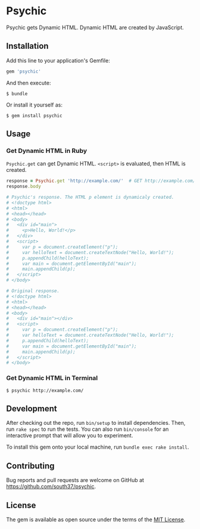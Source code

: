 # Psychic

Psychic gets Dynamic HTML. Dynamic HTML are created by JavaScript.

## Installation

Add this line to your application's Gemfile:

```ruby
gem 'psychic'
```

And then execute:

    $ bundle

Or install it yourself as:

    $ gem install psychic

## Usage

### Get Dynamic HTML in Ruby

`Psychic.get` can get Dynamic HTML. `<script>` is evaluated, then HTML is created.

```ruby
response = Psychic.get 'http://example.com/'  # GET http://example.com/
response.body

# Psychic's response. The HTML p element is dynamicaly created.
# <!doctype html>
# <html>
# <head></head>
# <body>
#   <div id="main">
#     <p>Hello, World!</p>
#   </div>
#   <script>
#     var p = document.createElement("p");
#     var helloText = document.createTextNode("Hello, World!");
#     p.appendChild(helloText);
#     var main = document.getElementById("main");
#     main.appendChild(p);
#   </script>
# </body>

# Original response.
# <!doctype html>
# <html>
# <head></head>
# <body>
#   <div id="main"></div>
#   <script>
#     var p = document.createElement("p");
#     var helloText = document.createTextNode("Hello, World!");
#     p.appendChild(helloText);
#     var main = document.getElementById("main");
#     main.appendChild(p);
#   </script>
# </body>
```

### Get Dynamic HTML in Terminal

    $ psychic http://example.com/

## Development

After checking out the repo, run `bin/setup` to install dependencies. Then, run `rake spec` to run the tests. You can also run `bin/console` for an interactive prompt that will allow you to experiment.

To install this gem onto your local machine, run `bundle exec rake install`.

## Contributing

Bug reports and pull requests are welcome on GitHub at https://github.com/south37/psychic.


## License

The gem is available as open source under the terms of the [MIT License](http://opensource.org/licenses/MIT).

